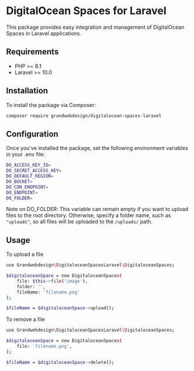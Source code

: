 # DigitalOcean Spaces for Laravel

This package provides easy integration and management of DigitalOcean Spaces in Laravel applications.

## Requirements

- PHP >= 8.1
- Laravel >= 10.0

## Installation
To install the package via Composer:
```bash
composer require grandwebdesign/digitalocean-spaces-laravel
```

## Configuration
Once you've installed the package, set the following environment variables in your .env file:
```bash
DO_ACCESS_KEY_ID=
DO_SECRET_ACCESS_KEY=
DO_DEFAULT_REGION=
DO_BUCKET=
DO_CDN_ENDPOINT=
DO_ENDPOINT=
DO_FOLDER=
```

Note on DO_FOLDER: This variable can remain empty if you want to upload files to the root directory. Otherwise, specify a folder name, such as `"uploads"`, so all files will be uploaded to the `/uploads/` path.

## Usage
To upload a file
```bash
use Grandwebdesign\DigitaloceanSpacesLaravel\DigitaloceanSpaces;

$digitaloceanSpace = new DigitaloceanSpaces(
    file: $this->file('image'),
    folder: '',
    fileName: 'filename.png'
);

$fileName = $digitaloceanSpace->upload();
```

To remove a file
```bash
use Grandwebdesign\DigitaloceanSpacesLaravel\DigitaloceanSpaces;

$digitaloceanSpace = new DigitaloceanSpaces(
    file: 'filename.png',
);

$fileName = $digitaloceanSpace->delete();
```